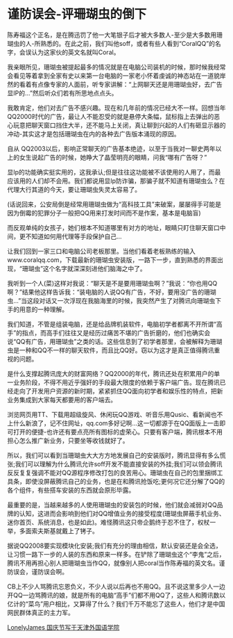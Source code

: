 # 谨防误会-评珊瑚虫的倒下

陈寿福这个正名，是在腾迅罚了他一大笔银子后才被大多数人-至少是大多数用珊瑚虫的人-所熟悉的。在此之前，我们叫他soff，或者有些人看到“CoralQQ”的名字，会误认为这家伙的英文名就叫Coral。

我亲眼所见，珊瑚虫被提起最多的情况就是在电脑公司装机的时候，那时候我经常会看见等着拿到全家有史以来第一台电脑的一家老小怀着虔诚的神态站在一道貌岸然的看着有点像专家的人面前，听专家讲解：“上网聊天还是用珊瑚虫好，去广告显IP的…”然后听众们若有所思地点点头。

我敢肯定，他们对去广告不感兴趣。现在和几年前的情况已经大不一样。回想当年QQ2000时代的广告，最让人不能忍受的就是悬停大条幅，鼠标指上去弹出的恶心玩意把聊天窗口挡住大半，还不能马上关闭，真让聊到兴起的人们有砸显示器的冲动-其实这才是包括珊瑚虫在内的各种去广告版本涌现的原因。

自从 QQ2003以后，影响正常聊天的广告基本绝迹，以至于当我对一聊史两年以上的女生说起广告的时候，她睁大了晶莹明亮的眼睛，问我“哪有广告呀？”

显Ip的功能确实挺实用的，这我承认;但是往往这功能被不该使用的人用了，而最应该用的人们却不会用。我们都说用显Ip防诈骗，那骗子就不知道有珊瑚虫么？在代理大行其道的今天，要让珊瑚虫失灵太容易了。

(话说回来，公安局倒是经常用珊瑚虫做为“高科技工具”来破案，屡屡得手可能是因为倒霉的犯罪分子一般把QQ用来打发时间而不是作案，基本是电脑盲)

而反观单纯的女孩子，她们根本不知道哪里有对方的地址，眼睛只盯住聊天窗口中间，更不知道如何用代理等手段保护自己…

让我们回到一家三口和电脑公司老板那里。当他们看着老板熟练的输入www.coralqq.com，下载最新的珊瑚虫安装版，一路下一步，直到熟悉的界面出现，“珊瑚虫”这个名字就深深刻进他们脑海之中了。

我听到一个人(菜)这样对我说：“聊天是不是要用珊瑚虫啊？”我说：“你也用QQ啊？”结果他这样告诉我：“装电脑的人说QQ有广告，不好，要用没广告的珊瑚虫…”当这段对话又一次浮现在我脑海里的时候，我突然产生了对腾讯向珊瑚虫下手的用意的一种理解。

我们知道，不管是组装电脑，还是给品牌机装软件，电脑初学者都离不开所谓“高手”的指点，而高手们往往又是经历过痛苦不堪的广告折磨的，他们也确实会说“QQ有广告，用珊瑚虫”之类的话。这些信息到了初学者那里，会被解释为珊瑚虫是一种和QQ不一样的聊天软件，而且比QQ好。窃以为这才是真正值得腾讯重视的问题。

是什么支撑起腾讯庞大的财富网络？QQ2000的年代，腾讯还处在积累用户的单一业务阶段，不得不用近乎强奸的手段最大限度的依赖于客户端广告。现在腾讯已经走向了开发用户资源的新时期，紧紧抓住QQ面向初学者和娱乐性的特点，把新业务集成到大家每天都要用的客户端去。

浏览网页用TT、下载用超级旋风、休闲玩QQ游戏、听音乐用Qusic、看新闻也不上什么新浪了，记不住网址，qq.com多好记啊…这一切都源于在QQ面版上一击即可打开的便捷-也许还有要点亮所有图标的虚荣心。只要有客户端，腾讯根本不用担心怎么推广新业务，只要坐等收钱就好了。

所以，我们可以看到当珊瑚虫大大方方地发展自己的安装版时，腾讯显得有多么慌张;我们可以理解为什么腾讯允许soff开发不能直接安装的外挂;我们可以领会腾讯反反复复强调不能对QQ源程序修改打包的良苦用心。珊瑚虫在自己的包里捆绑工具条，即使没屏蔽腾讯自己的业务，也是在和腾讯抢饭吃;更何况它还分解了QQ的各个组件，有些搭车安装的东西就会原形毕露。

最重要的是，当越来越多的人使用珊瑚虫的安装包的时候，他们就会减弱对QQ品牌的认知，这进而会影响到他们对QQ增值业务的接受程度(珊瑚虫屏蔽手机业务、迷你首页、系统消息，也是如此)。难怪腾讯这只帝企鹅终于忍不住了，权杖一举，多面索夫斯基就戴上了铐子。

据说QQ2008要实现模块化安装;我们有充分的理由相信，默认安装还是会全选，让习惯一路下一步的人装的东西和原来一样多。在铲除了珊瑚虫这个“李鬼”之后，腾讯不用再担心别人把珊瑚虫当作QQ，就像别人把coral当作陈寿福的英文名。谨防误会，谨防误会啊。

CB上不少人骂腾讯忘恩负义，不少人说以后再也不用QQ。且不说这里多少人一边开QQ一边骂腾讯的娘，就是所有的电脑“高手”们都不用QQ了，这些人和腾讯数以亿计的“菜鸟”用户相比，又算得了什么？我们千万不能忘了这些人，他们才是中国网民群体真正的主力军。

[LonelyJames 国庆节写于天津外国语学院](http://www.cnbeta.com/articles/40242.htm)